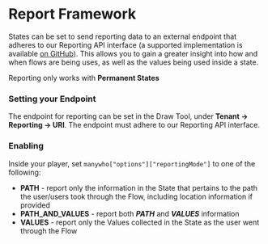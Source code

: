 # Report Framework

States can be set to send reporting data to an external endpoint that adheres to our Reporting API interface (a supported implementation is available [on GitHub](https://github.com/manywho/reporting)). This allows you to gain a greater insight into how and when flows are being uses, as well as the values being used inside a state.

<aside class="notice">Reporting only works with <strong>Permanent States</strong></aside>

### Setting your Endpoint

The endpoint for reporting can be set in the Draw Tool, under **Tenant -> Reporting -> URI**. The endpoint must adhere to our Reporting API interface.

### Enabling  

Inside your player, set `manywho["options"]["reportingMode"]` to one of the following:

* **PATH** - report only the information in the State that pertains to the path the user/users took through the Flow, including location information if provided
* **PATH_AND_VALUES** - report both ***PATH*** and ***VALUES*** information
* **VALUES** - report only the Values collected in the State as the user went through the Flow